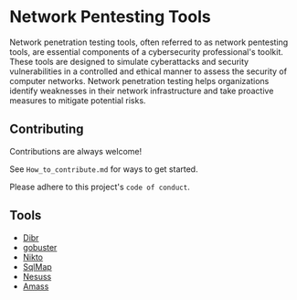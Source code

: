 

# Network Pentesting Tools
Network penetration testing tools, often referred to as network pentesting tools, are essential components of a cybersecurity professional's toolkit. These tools are designed to simulate cyberattacks and security vulnerabilities in a controlled and ethical manner to assess the security of computer networks. Network penetration testing helps organizations identify weaknesses in their network infrastructure and take proactive measures to mitigate potential risks.





## Contributing

Contributions are always welcome!

See `How_to_contribute.md` for ways to get started.

Please adhere to this project's `code of conduct`.


## Tools

 - [Dibr](https://github.com/gurusakharwade/HPTI-SEP-2023/tree/main/Tools/Dirb)
 - [gobuster](https://github.com/gurusakharwade/HPTI-SEP-2023/tree/main/Tools/gobuster)
 - [Nikto](https://github.com/gurusakharwade/HPTI-SEP-2023/tree/main/Tools/nikto)
 - [SqlMap](https://github.com/gurusakharwade/HPTI-SEP-2023/tree/main/Tools/SqlMap)
 - [Nesuss](https://github.com/gurusakharwade/HPTI-SEP-2023/tree/main/Tools/Nessus)
 - [Amass](https://github.com/gurusakharwade/HPTI-SEP-2023/tree/main/Tools/Amass)

